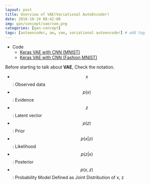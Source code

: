 ```yaml
---
layout: post
title: Overview of VAE(Variational AutoEncoder)  
date: 2018-10-19 08:42:00
img: gan/concept/vae/vae.png
categories: [gan-concept] 
tags: [autoencoder, ae, vae, variational autoencoder] # add tag
---
```


+ Code
    - [Keras VAE with CNN (MNIST)](http://nbviewer.jupyter.org/github/gaussian37/Deep-Learning/blob/master/Library/Keras/VAE/VAE-CNN-MNIST-Keras.ipynb)
    - [Keras VAE with CNN (Fashion MNIST)](http://nbviewer.jupyter.org/github/gaussian37/Deep-Learning/blob/master/Library/Keras/VAE/VAE-CNN-Fashion-Keras.ipynb)

Before starting to talk about **VAE**, Check the notation.

+ $$ x $$ : Observed data
+ $$ p(x) $$  : Evidence
+ $$ z $$ : Latent vector
+ $$ p(z) $$ : Prior
+ $$ p(x|z) $$ : Likelihood
+ $$ p(z|x) $$ : Posterior
+ $$ p(x,z) $$ : Probability Model Defined as Joint Distribution of x, z







  